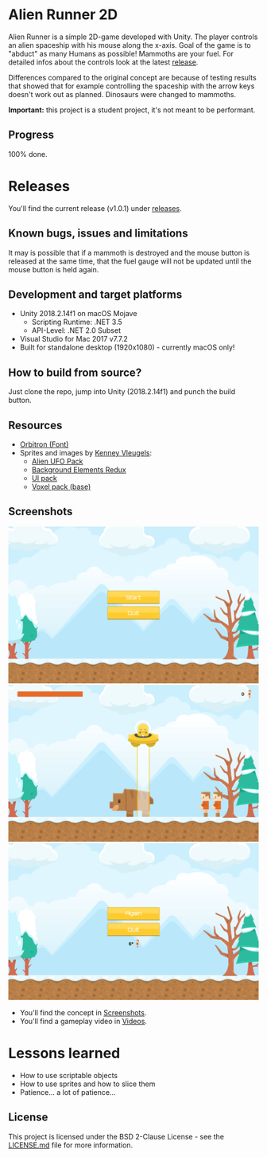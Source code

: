 # Alien Runner 2D
Alien Runner is a simple 2D-game developed with Unity. The player controls an alien spaceship with his mouse along the x-axis. Goal of the game is to "abduct" as many Humans as possible! Mammoths are your fuel. For detailed infos about the controls look at the latest [release](https://github.com/NotMyTschopp/AlienRunner-vTschopp/releases).

Differences compared to the original concept are because of testing results that showed that for example controlling the spaceship with the arrow keys doesn't work out as planned. Dinosaurs were changed to mammoths.

**Important:** this project is a student project, it's not meant to be performant.

## Progress
100% done.

# Releases
You'll find the current release (v1.0.1) under [releases](https://github.com/NotMyTschopp/AlienRunner-vTschopp/releases).

## Known bugs, issues and limitations
It may is possible that if a mammoth is destroyed and the mouse button is released at the same time, that the fuel gauge will not be updated until the mouse button is held again.

## Development and target platforms
* Unity 2018.2.14f1 on macOS Mojave
  * Scripting Runtime: .NET 3.5
  * API-Level: .NET 2.0 Subset
* Visual Studio for Mac 2017 v7.7.2
* Built for standalone desktop (1920x1080) - currently macOS only!

## How to build from source?
Just clone the repo, jump into Unity (2018.2.14f1) and punch the build button.

## Resources
* [Orbitron (Font)](https://fonts.google.com/specimen/Orbitron)
* Sprites and images by [Kenney Vleugels](https://www.kenney.nl):
  * [Alien UFO Pack](https://www.kenney.nl/assets/alien-ufo-pack)
  * [Background Elements Redux](https://www.kenney.nl/assets/background-elements-redux)
  * [UI pack](https://www.kenney.nl/assets/ui-pack)
  * [Voxel pack (base)](https://www.kenney.nl/assets/voxel-pack)

## Screenshots
![Start Screen](./Screenshots/alien-runner_screenshot_start-scene.png)
![Main Screen](./Screenshots/alien-runner_screenshot_main-scene.png)
![End Screen](./Screenshots/alien-runner_screenshot_end-scene.png)

* You'll find the concept in [Screenshots](./Screenshots/alien-runner_concept.jpg).
* You'll find a gameplay video in [Videos](./Videos/).

# Lessons learned
* How to use scriptable objects
* How to use sprites and how to slice them
* Patience... a lot of patience...

## License
This project is licensed under the BSD 2-Clause License - see the [LICENSE.md](LICENSE.md) file for more information.
